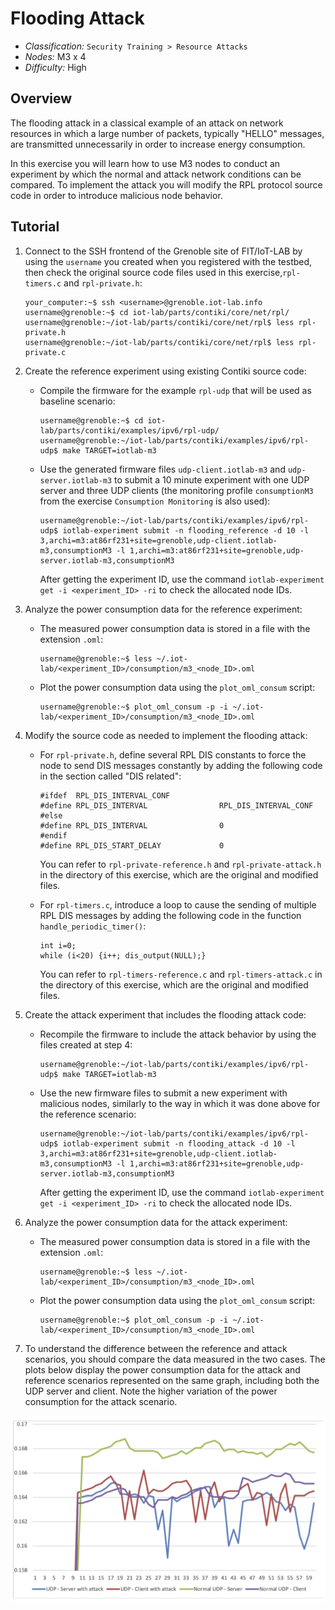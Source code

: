 

# Flooding Attack

* _Classification:_ `Security Training > Resource Attacks`
* _Nodes:_ M3 x 4
* _Difficulty:_ High


## Overview

The flooding attack in a classical example of an attack on network
resources in which a large number of packets, typically "HELLO"
messages, are transmitted unnecessarily in order to increase energy
consumption.

In this exercise you will learn how to use M3 nodes to conduct an
experiment by which the normal and attack network conditions can be
compared. To implement the attack you will modify the RPL protocol
source code in order to introduce malicious node behavior.


## Tutorial

1. Connect to the SSH frontend of the Grenoble site of FIT/IoT-LAB by
using the `username` you created when you registered with the testbed,
then check the original source code files used in this
exercise,`rpl-timers.c` and `rpl-private.h`:
	```
	your_computer:~$ ssh <username>@grenoble.iot-lab.info
	username@grenoble:~$ cd iot-lab/parts/contiki/core/net/rpl/
	username@grenoble:~/iot-lab/parts/contiki/core/net/rpl$ less rpl-private.h
	username@grenoble:~/iot-lab/parts/contiki/core/net/rpl$ less rpl-private.c
	```

2. Create the reference experiment using existing Contiki source code:

	- Compile the firmware for the example `rpl-udp` that will be
	used as baseline scenario:
		```
		username@grenoble:~$ cd iot-lab/parts/contiki/examples/ipv6/rpl-udp/
		username@grenoble:~/iot-lab/parts/contiki/examples/ipv6/rpl-udp$ make TARGET=iotlab-m3
		```

	- Use the generated firmware files `udp-client.iotlab-m3` and
	`udp-server.iotlab-m3` to submit a 10 minute experiment with
	one UDP server and three UDP clients (the monitoring profile
	`consumptionM3` from the exercise `Consumption Monitoring` is
	also used):
		```
		username@grenoble:~/iot-lab/parts/contiki/examples/ipv6/rpl-udp$ iotlab-experiment submit -n flooding_reference -d 10 -l 3,archi=m3:at86rf231+site=grenoble,udp-client.iotlab-m3,consumptionM3 -l 1,archi=m3:at86rf231+site=grenoble,udp-server.iotlab-m3,consumptionM3
		```

		After getting the experiment ID, use the command
		`iotlab-experiment get -i <experiment_ID> -ri` to
		check the allocated node IDs.

3. Analyze the power consumption data for the reference experiment:

	- The measured power consumption data is stored in a file with
	the extension `.oml`:
		```
		username@grenoble:~$ less ~/.iot-lab/<experiment_ID>/consumption/m3_<node_ID>.oml
		```

	- Plot the power consumption data using the `plot_oml_consum`
	script:
		```
		username@grenoble:~$ plot_oml_consum -p -i ~/.iot-lab/<experiment_ID>/consumption/m3_<node_ID>.oml
		```

4. Modify the source code as needed to implement the flooding attack:

	- For `rpl-private.h`, define several RPL DIS constants to
	force the node to send DIS messages constantly by adding the
	following code in the section called "DIS related":
		```
		#ifdef  RPL_DIS_INTERVAL_CONF
		#define RPL_DIS_INTERVAL                RPL_DIS_INTERVAL_CONF
		#else
		#define RPL_DIS_INTERVAL                0
		#endif
		#define RPL_DIS_START_DELAY             0
		```

		You can refer to `rpl-private-reference.h` and
		`rpl-private-attack.h` in the directory of this
		exercise, which are the original and modified files.

	- For `rpl-timers.c`, introduce a loop to cause the sending of
	multiple RPL DIS messages by adding the following code in the
	function `handle_periodic_timer()`:
		```
		int i=0;
		while (i<20) {i++; dis_output(NULL);}
		```

		You can refer to `rpl-timers-reference.c` and
		`rpl-timers-attack.c` in the directory of this
		exercise, which are the original and modified files.

5. Create the attack experiment that includes the flooding attack
code:

	- Recompile the firmware to include the attack behavior by
	using the files created at step 4:
		```
		username@grenoble:~/iot-lab/parts/contiki/examples/ipv6/rpl-udp$ make TARGET=iotlab-m3
		```

	- Use the new firmware files to submit a new experiment with
	malicious nodes, similarly to the way in which it was done
	above for the reference scenario:  
		```
		username@grenoble:~/iot-lab/parts/contiki/examples/ipv6/rpl-udp$ iotlab-experiment submit -n flooding_attack -d 10 -l 3,archi=m3:at86rf231+site=grenoble,udp-client.iotlab-m3,consumptionM3 -l 1,archi=m3:at86rf231+site=grenoble,udp-server.iotlab-m3,consumptionM3
		```

		After getting the experiment ID, use the command
		`iotlab-experiment get -i <experiment_ID> -ri` to
		check the allocated node IDs.

6. Analyze the power consumption data for the attack experiment:

	- The measured power consumption data is stored in a file with
	the extension `.oml`:
		```
		username@grenoble:~$ less ~/.iot-lab/<experiment_ID>/consumption/m3_<node_ID>.oml
		```

	- Plot the power consumption data using the `plot_oml_consum`
	script:
		```
		username@grenoble:~$ plot_oml_consum -p -i ~/.iot-lab/<experiment_ID>/consumption/m3_<node_ID>.oml
		```

7. To understand the difference between the reference and attack
scenarios, you should compare the data measured in the two cases. The
plots below display the power consumption data for the attack and
reference scenarios represented on the same graph, including both the
UDP server and client. Note the higher variation of the power
consumption for the attack scenario.
<div align=center><img src="consumption-flooding.png"></div>
